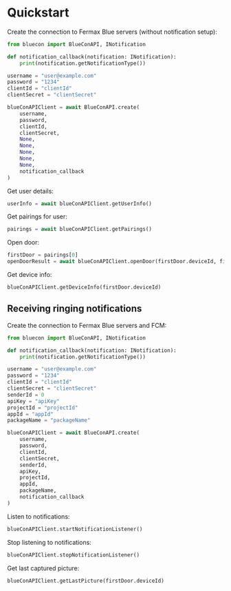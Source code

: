 # Quickstart

Create the connection to Fermax Blue servers (without notification setup):

```python
from bluecon import BlueConAPI, INotification

def notification_callback(notification: INotification):
    print(notification.getNotificationType())

username = "user@example.com"
password = "1234"
clientId = "clientId"
clientSecret = "clientSecret"

blueConAPIClient = await BlueConAPI.create(
    username,
    password,
    clientId,
    clientSecret,
    None,
    None,
    None,
    None,
    None,
    notification_callback
)
```

Get user details:

```python
userInfo = await blueConAPIClient.getUserInfo()
```

Get pairings for user:

```python
pairings = await blueConAPIClient.getPairings()
```

Open door:

```python
firstDoor = pairings[0]
openDoorResult = await blueConAPIClient.openDoor(firstDoor.deviceId, firstDoor.accessDoorMap['ZERO'])
```

Get device info:

```python
blueConAPIClient.getDeviceInfo(firstDoor.deviceId)
```

## Receiving ringing notifications

Create the connection to Fermax Blue servers and FCM:

```python
from bluecon import BlueConAPI, INotification

def notification_callback(notification: INotification):
    print(notification.getNotificationType())

username = "user@example.com"
password = "1234"
clientId = "clientId"
clientSecret = "clientSecret"
senderId = 0
apiKey = "apiKey"
projectId = "projectId"
appId = "appId"
packageName = "packageName"

blueConAPIClient = await BlueConAPI.create(
    username,
    password,
    clientId,
    clientSecret,
    senderId,
    apiKey,
    projectId,
    appId,
    packageName,
    notification_callback
)
```

Listen to notifications:

```python
blueConAPIClient.startNotificationListener()
```

Stop listening to notifications:

```python
blueConAPIClient.stopNotificationListener()
```

Get last captured picture:

```python
blueConAPIClient.getLastPicture(firstDoor.deviceId)
```

